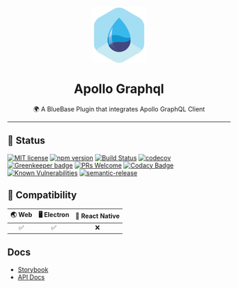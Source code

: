 <div align="center">
	<img width=125 height=125 src="assets/common/logo.png">
  <h1>
		Apollo Graphql
	</h1>
  <p>🌍 A BlueBase Plugin that integrates Apollo GraphQL Client</p>
</div>

<hr />

## 🎊 Status

[![MIT license](https://img.shields.io/badge/license-MIT-brightgreen.svg)](http://opensource.org/licenses/MIT)
[![npm version](https://img.shields.io/npm/v/@bluebase/plugin-apollo.svg?style=flat)](https://npmjs.org/package/@bluebase/plugin-apollo "View this project on npm")
[![Build Status](https://travis-ci.com/BlueBaseJS/plugin-apollo.svg?branch=master)](https://travis-ci.com/BlueBaseJS/plugin-apollo)
[![codecov](https://codecov.io/gh/BlueBaseJS/plugin-apollo/branch/master/graph/badge.svg)](https://codecov.io/gh/BlueBaseJS/plugin-apollo)
[![Greenkeeper badge](https://badges.greenkeeper.io/BlueBaseJS/plugin-apollo.svg)](https://greenkeeper.io/) [![PRs Welcome](https://img.shields.io/badge/PRs-welcome-brightgreen.svg)](https://github.com/BlueBaseJS/plugin-apollo/blob/master/CONTRIBUTING.md)
[![Codacy Badge](https://api.codacy.com/project/badge/Grade/3c79162871414b6aa7c15d1a423adeca)](https://www.codacy.com/app/BlueBaseJS/plugin-apollo?utm_source=github.com&utm_medium=referral&utm_content=BlueBaseJS/plugin-apollo&utm_campaign=Badge_Grade)
[![Known Vulnerabilities](https://snyk.io/test/github/BlueBaseJS/plugin-apollo/badge.svg)](https://snyk.io/test/github/BlueBaseJS/plugin-apollo)
[![semantic-release](https://img.shields.io/badge/%20%20%F0%9F%93%A6%F0%9F%9A%80-semantic--release-e10079.svg)](https://github.com/semantic-release/semantic-release)

## 🤝 Compatibility

| 🌏 Web | 🖥 Electron | 📱 React Native |
| :----: | :---------: | :-------------: |
|    ✅   |      ✅      |        ❌        |

## Docs

-   [Storybook](https://BlueBaseJS.github.io/plugin-apollo/storybook/)
-   [API Docs](https://BlueBaseJS.github.io/plugin-apollo/)
